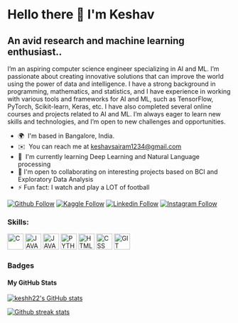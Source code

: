 # Hello there 👋 I'm Keshav
## An avid research and machine learning enthusiast..
I’m an aspiring computer science engineer specializing in AI and ML. I’m passionate about creating innovative solutions that can improve the world using the power of data and intelligence.  I have a strong background in programming, mathematics, and statistics, and I have experience in working with various tools and frameworks for AI and ML, such as TensorFlow, PyTorch, Scikit-learn, Keras, etc. I have also completed several online courses and projects related to AI and ML.  I’m always eager to learn new skills and technologies, and I’m open to new challenges and opportunities.

* 🌍  I'm based in Bangalore, India.
* ✉️  You can reach me at [keshavsairam1234@gmail.com](mailto:keshavsairam1234@gmail.com)
* 🧠  I'm currently learning Deep Learning and Natural Language processing
* 🤝  I'm open to collaborating on interesting projects based on BCI and Exploratory Data Analysis
* ⚡ Fun fact: I watch and play a LOT of football

[![Github Follow](https://img.shields.io/badge/Github-100000?style=plastic&logo=github&logoColor=white)](https://github.com/keshh22)
[![Kaggle Follow](https://img.shields.io/badge/Kaggle-20BEFF?style=plastic&logo=kaggle&logoColor=white)](https://kaggle.com/keshh22)
[![Linkedin Follow](https://img.shields.io/badge/Linkedin-0077B5?style=plastic&logo=linkedin&logoColor=white)](https://www.linkedin.com/in/kesh22/)
[![Instagram Follow](https://img.shields.io/badge/Instagram-E4405F?style=plastic&logo=instagram&logoColor=white)](https://instagram.com/whoiskesh)


<h3 align="left">Skills:</h3>
<p align="left">

<a href="https://docs.microsoft.com/en-us/cpp/?view=msvc-170" target="_blank" rel="noreferrer"><img src="https://cdn.jsdelivr.net/gh/devicons/devicon/icons/c/c-original.svg" width="36" height="36" alt="C" /></a>
<a href="https://docs.oracle.com/en/java/" target="_blank" rel="noreferrer"><img src="https://cdn.jsdelivr.net/gh/devicons/devicon/icons/java/java-original.svg" width="36" height="36" alt="JAVA" /></a>
<a href="https://www.javascript.com/" target="_blank" rel="noreferrer"><img src="https://cdn.jsdelivr.net/gh/devicons/devicon/icons/javascript/javascript-original.svg" width="36" height="36" alt="JAVASCRIPT" /></a>
<a href="https://www.python.org/" target="_blank" rel="noreferrer"><img src="https://cdn.jsdelivr.net/gh/devicons/devicon/icons/python/python-original.svg" width="36" height="36" alt="PYTHON" /></a>
<a href="https://developer.mozilla.org/en-US/docs/Web/HTML" target="_blank" rel="noreferrer"><img src="https://cdn.jsdelivr.net/gh/devicons/devicon/icons/html5/html5-original.svg" width="36" height="36" alt="HTML" /></a> 
<a href="https://developer.mozilla.org/en-US/docs/Web/CSS" target="_blank" rel="noreferrer"><img src="https://cdn.jsdelivr.net/gh/devicons/devicon/icons/css3/css3-original.svg" width="36" height="36" alt="CSS" /></a> 
<a href="https://git-scm.com/" target="_blank" rel="noreferrer"><img src="https://cdn.jsdelivr.net/gh/devicons/devicon/icons/git/git-original.svg" width="36" height="36" alt="GIT" /></a>

</p>


### Badges

<h4>My GitHub Stats</h4>
<a href="http://www.github.com/keshh22"><img src="https://github-readme-stats.vercel.app/api?username=keshh22&show_icons=true&title_color=70a5fd&icon_color=bf91f3&text_color=38bdae&bg_color=1a1b27&hide_border=true" alt="keshh22's GitHub stats" /></a>

<a href="http://www.github.com/keshh22"><img src="https://github-readme-streak-stats.herokuapp.com/?user=keshh22&stroke=70a5fd&background=1a1b27&ring=70a5fd&fire=bf91f3&currStreakNum=bf91f3&currStreakLabel=bf91f3&sideNums=70a5fd&sideLabels=70a5fd&dates=38bdae&hide_border=true" alt="Github streak stats"/></a>





